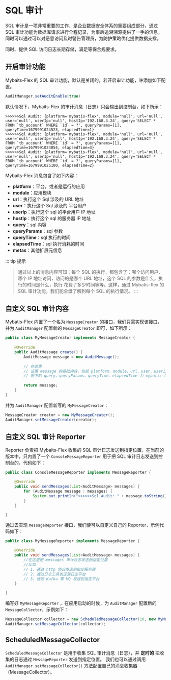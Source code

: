 # SQL 审计

SQL 审计是一项非常重要的工作，是企业数据安全体系的重要组成部分，通过 SQL 审计功能为数据库请求进行全程记录，为事后追溯溯源提供了一手的信息，同时可以通过可以对恶意访问及时警告管理员，为防护策略优化提供数据支撑。

同时、提供 SQL 访问日志长期存储，满足等保合规要求。

## 开启审计功能<Badge type="tip" text="^1.0.5" />

Mybaits-Flex 的 SQL 审计功能，默认是关闭的，若开启审计功能，许添加如下配置。

```java
AuditManager.setAuditEnable(true)
```

默认情况下，Mybaits-Flex 的审计消息（日志）只会输出到控制台，如下所示：

```
>>>>>>Sql Audit: {platform='mybatis-flex', module='null', url='null', user='null', userIp='null', hostIp='192.168.3.24', query='SELECT * FROM `tb_account` WHERE `id` = ?', queryParams=[1], queryTime=1679991024523, elapsedTime=1}
>>>>>>Sql Audit: {platform='mybatis-flex', module='null', url='null', user='null', userIp='null', hostIp='192.168.3.24', query='SELECT * FROM `tb_account` WHERE `id` = ?', queryParams=[1], queryTime=1679991024854, elapsedTime=3}
>>>>>>Sql Audit: {platform='mybatis-flex', module='null', url='null', user='null', userIp='null', hostIp='192.168.3.24', query='SELECT * FROM `tb_account` WHERE `id` = ?', queryParams=[1], queryTime=1679991025100, elapsedTime=2}
```

Mybaits-Flex 消息包含了如下内容：

- **platform**：平台，或者是运行的应用
- **module**：应用模块
- **url**：执行这个 Sql 涉及的 URL 地址
- **user**：执行这个 Sql 涉及的 平台用户
- **userIp**：执行这个 sql 的平台用户 IP 地址
- **hostIp**：执行这个 sql 的服务器 IP 地址
- **query**：sql 内容
- **queryParams**：sql 参数
- **queryTime**：sql 执行的时间
- **elapsedTime**：sql 执行消耗的时间
- **metas**：其他扩展元信息

::: tip 提示
> 通过以上的消息内容可知：每个 SQL 的执行，都包含了：哪个访问用户、哪个 IP 地址访问，访问的是哪个 URL 地址，这个 SQL 的参数是什么，执行的时间是什么，执行
> 花费了多少时间等等。这样，通过 Mybatis-flex 的 SQL 审计功能，我们能全盘了解到每个 SQL 的执行情况。
:::


## 自定义 SQL 审计内容

Mybatis-Flex 内置了一个名为 `MessageCreator` 的接口，我们只需实现该接口，并为 `AuditManager` 配置新的 `MessageCreator` 即可，如下所示：

```java
public class MyMessageCreator implements MessageCreator {
    
    @Override
    public AuditMessage create() {
        AuditMessage message = new AuditMessage();
       
        // 在这里
        // 设置 message 的基础内容，包括 platform、module、url、user、userIp、hostIp 内容
        // 剩下的 query、queryParams、queryTime、elapsedTime 为 mybatis-flex 设置
        
        return message;
    }
}
```

并为 `AuditManager` 配置新写的 `MyMessageCreator`：

```java
MessageCreator creator = new MyMessageCreator();
AuditManager.setMessageCreator(creator);
```



## 自定义 SQL 审计 Reporter

Reporter 负责把 Mybaits-Flex 收集的 SQL 审计日志发送到指定位置，在当前的版本中，只内置了一个 `ConsoleMessageReporter` 用于把 SQL 审计日志发送到控制台的，代码如下：

```java
public class ConsoleMessageReporter implements MessageReporter {

    @Override
    public void sendMessages(List<AuditMessage> messages) {
        for (AuditMessage message : messages) {
            System.out.println(">>>>>>Sql Audit: " + message.toString());
        }
    }

}
```

通过去实现 `MessageReporter` 接口，我们便可以自定义自己的 Reporter，示例代码如下：

```java
public class MyMessageReporter implements MessageReporter {

    @Override
    public void sendMessages(List<AuditMessage> messages) {
        //在这里把 messages 审计日志发送到指定位置
        //比如 
        // 1、通过 http 协议发送到指定服务器
        // 2、通过日志工具发送到日志平台
        // 3、通过 Kafka 等 MQ 发送到指定平台
    }

}
```

编写好 `MyMessageReporter` ，在应用启动的时候，为 `AuditManager` 配置新的 `MessageCollector`，示例如下：

```java
MessageCollector collector = new ScheduledMessageCollector(10, new MyMessageReporter());
AuditManager.setMessageCollector(collector);
```

## ScheduledMessageCollector

`ScheduledMessageCollector` 是用于收集 SQL 审计消息（日志），并 **定时的** 把收集的日志通过 `MessageReporter` 发送到指定位置。
我们也可以通过调用 `AuditManager.setMessageCollector()` 方法配置自己的消息收集器（MessageCollector）。

